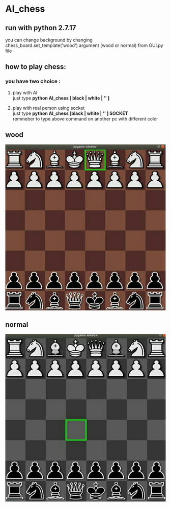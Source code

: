 # AI_chess

## run with python 2.7.17

you can change background by changing chess_board.set_template('wood') argument (wood or normal) from GUI.py file

## how to play chess:
### you have two choice : 
1. play with AI <br />
just type **python AI_chess [ black | white | '' ]**<br />

2. play with real person using socket<br />
just type **python AI_chess [black | white | '' ] SOCKET**<br />
remmeber to type above command on another pc with different color <br /> 

## wood
![wood img](https://github.com/akherati56/AI_chess/blob/master/git-image/wood.jpg)

## normal
![normal img](https://github.com/akherati56/AI_chess/blob/master/git-image/normal.jpg)

